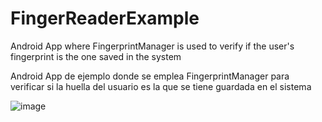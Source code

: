 # FingerReaderExample

Android App where FingerprintManager is used to verify if the user's fingerprint is the one saved in the system

Android App de ejemplo donde se emplea FingerprintManager para verificar si la huella del usuario es la que se tiene guardada en el sistema

![image](https://user-images.githubusercontent.com/60962053/131302229-486e8879-f128-469f-a3dd-290b3f40121b.png)
